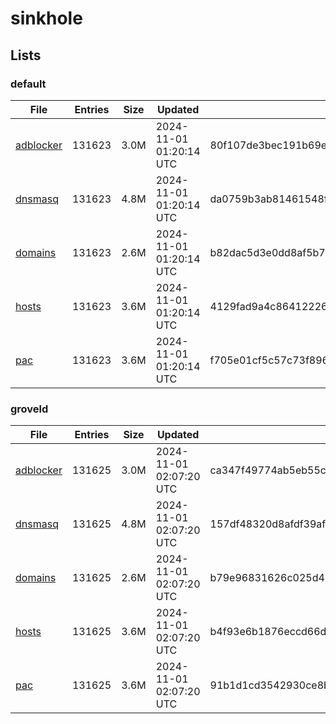 # sinkhole

## Lists

### default

|File|Entries|Size|Updated|Hash|
|-|-|-|-|-|
|[adblocker](https://raw.githubusercontent.com/groveld/sinkhole/lists/default/adblocker.txt)|131623|3.0M|2024-11-01 01:20:14 UTC|80f107de3bec191b69e6a79cb67995354c1cd1cc261f765a3ea110eb2df28697|
|[dnsmasq](https://raw.githubusercontent.com/groveld/sinkhole/lists/default/dnsmasq.txt)|131623|4.8M|2024-11-01 01:20:14 UTC|da0759b3ab81461548f9208af2d65a6bd487bd96a1233d2d82a0aca4cbce79ad|
|[domains](https://raw.githubusercontent.com/groveld/sinkhole/lists/default/domains.txt)|131623|2.6M|2024-11-01 01:20:14 UTC|b82dac5d3e0dd8af5b7532b9d874164904e7aaae1397a66bc3c1091e30ff379d|
|[hosts](https://raw.githubusercontent.com/groveld/sinkhole/lists/default/hosts.txt)|131623|3.6M|2024-11-01 01:20:14 UTC|4129fad9a4c864122268373f20bf7ff9185a55b082bc2e3d12c585c0dbd97e37|
|[pac](https://raw.githubusercontent.com/groveld/sinkhole/lists/default/pac.txt)|131623|3.6M|2024-11-01 01:20:14 UTC|f705e01cf5c57c73f89638a8f13bbf61cd9a1e1222dac5dda5ad45560199db19|

### groveld

|File|Entries|Size|Updated|Hash|
|-|-|-|-|-|
|[adblocker](https://raw.githubusercontent.com/groveld/sinkhole/lists/groveld/adblocker.txt)|131625|3.0M|2024-11-01 02:07:20 UTC|ca347f49774ab5eb55c92150d4656ffe747aa364753519334c012321ca1431bf|
|[dnsmasq](https://raw.githubusercontent.com/groveld/sinkhole/lists/groveld/dnsmasq.txt)|131625|4.8M|2024-11-01 02:07:20 UTC|157df48320d8afdf39af6e084fd40154ace3e9547075fe5bb784751db9c36800|
|[domains](https://raw.githubusercontent.com/groveld/sinkhole/lists/groveld/domains.txt)|131625|2.6M|2024-11-01 02:07:20 UTC|b79e96831626c025d4dd075d4092c4fc17a9e5595e1f266f6e091264f173d6e6|
|[hosts](https://raw.githubusercontent.com/groveld/sinkhole/lists/groveld/hosts.txt)|131625|3.6M|2024-11-01 02:07:20 UTC|b4f93e6b1876eccd66dc36f445703873e2456da6e1728081f4eeff8f1d96719c|
|[pac](https://raw.githubusercontent.com/groveld/sinkhole/lists/groveld/pac.txt)|131625|3.6M|2024-11-01 02:07:20 UTC|91b1d1cd3542930ce8b1393bdf7eb33d7e23e80b1ca8d5008db6c5dcbe627ccd|
